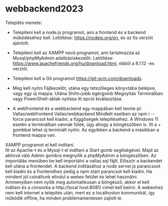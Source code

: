 # webbackend2023

Telepítés menete:
- Telepíteni kell a node.js programot, ami a frontend és a backend működéséhez kell. Letöltése: https://nodejs.org/en, és az lts verziót ajánlott. 
- Telepíteni kell az XAMPP nevű programot, ami tartalmazza az Mysql/phpMyAdmin adatbáziskezelőt. Letöltése: https://www.apachefriends.org/hu/download.html, ebből a 8.1.12 -es verziót.
- Telepíteni kell a Git programot https://git-scm.com/downloads.
- Meg kell nyitni Fájlkezelőt, utána egy tetszőleges könyvtába belépve, vagy egy új mappa. Utána Shiht+jobb egérgomb Megnyitás Terminálban vagy PowerShell-ablak nyitása itt opció kiválasztása.

- A webfrontend és a webbackend egy mappában kell lennie pl:                                Vallas/webfrontend
Vallas/webbackend
 Mindkét esetben az npm i  --force parancsot kell kiadni, a függőségek telepítéséhez. 
A Windows 11 esetén a terminálban vannak fülek, úgy ahogy a böngészőben is. Itt a + gombbal lehet új terminált nyitni. Az egyikben a backend a másikban a frontend mappa van.

 XAMPP programot el kell indítani.                                                      
Itt az Apache-t és a Mysql-t el indítani a Start gomb segítségével. Majd az aktívvá váló Admin gombra megnyílik a phpMyAdmin a böngészőben.                                     Az importálás menüben be kell importálni a vallas.sql fájlt.
 Először a backendet kell utána a frontendet. A backend indításához a node server.js parancssot kell kiadni és a frontendhez pedig a npm start parancsot kell kiadni.              Ha mindent jól csináltunk elindul a webes felület és lehet használni. Ammenyiben nem nyílik meg automatikusan a böngészö, akkor el kell indítani és a címsorba a http://local
host:8081/ címet kell beírni.                                                      A webeshez nem kell internet a telepítés után, mert ez a localhoston kommunikál, így működik offline, ha minden problémamentesen zajlott le.
